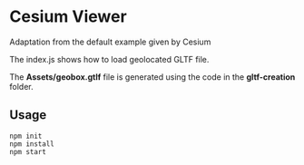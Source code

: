 # Cesium Viewer

Adaptation from the default example given by Cesium

The index.js shows how to load geolocated GLTF file.

The __Assets/geobox.gtlf__ file is generated using the code in the **gltf-creation** folder.


## Usage

```
npm init
npm install
npm start
```
